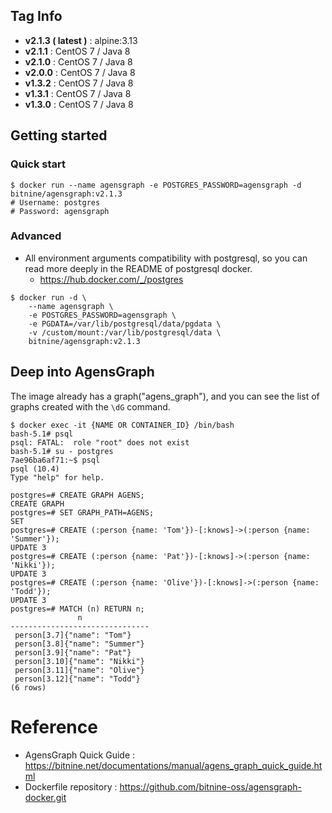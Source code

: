 ## Tag Info

* **v2.1.3 ( latest )** : alpine:3.13
* **v2.1.1** : CentOS 7 / Java 8
* **v2.1.0** : CentOS 7 / Java 8
* **v2.0.0** : CentOS 7 / Java 8
* **v1.3.2** : CentOS 7 / Java 8
* **v1.3.1** : CentOS 7 / Java 8
* **v1.3.0** : CentOS 7 / Java 8



## Getting started

### Quick start

```shell
$ docker run --name agensgraph -e POSTGRES_PASSWORD=agensgraph -d bitnine/agensgraph:v2.1.3
# Username: postgres
# Password: agensgraph
```



### Advanced

- All environment arguments compatibility with postgresql, so you can read more deeply in the README of postgresql docker.
    - https://hub.docker.com/_/postgres

```shell
$ docker run -d \
    --name agensgraph \
    -e POSTGRES_PASSWORD=agensgraph \
    -e PGDATA=/var/lib/postgresql/data/pgdata \
    -v /custom/mount:/var/lib/postgresql/data \
    bitnine/agensgraph:v2.1.3
```



## Deep into AgensGraph

The image already has a graph("agens_graph"), and you can see the list of graphs created with the `\dG` command.

```shell
$ docker exec -it {NAME OR CONTAINER_ID} /bin/bash
bash-5.1# psql
psql: FATAL:  role "root" does not exist
bash-5.1# su - postgres
7ae96ba6af71:~$ psql
psql (10.4)
Type "help" for help.

postgres=# CREATE GRAPH AGENS;
CREATE GRAPH
postgres=# SET GRAPH_PATH=AGENS;
SET
postgres=# CREATE (:person {name: 'Tom'})-[:knows]->(:person {name: 'Summer'});
UPDATE 3
postgres=# CREATE (:person {name: 'Pat'})-[:knows]->(:person {name: 'Nikki'});
UPDATE 3
postgres=# CREATE (:person {name: 'Olive'})-[:knows]->(:person {name: 'Todd'});
UPDATE 3
postgres=# MATCH (n) RETURN n;
               n               
-------------------------------
 person[3.7]{"name": "Tom"}
 person[3.8]{"name": "Summer"}
 person[3.9]{"name": "Pat"}
 person[3.10]{"name": "Nikki"}
 person[3.11]{"name": "Olive"}
 person[3.12]{"name": "Todd"}
(6 rows)
```



# Reference
* AgensGraph Quick Guide : https://bitnine.net/documentations/manual/agens_graph_quick_guide.html
* Dockerfile repository : https://github.com/bitnine-oss/agensgraph-docker.git

